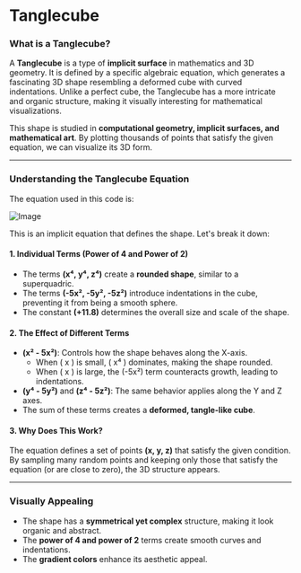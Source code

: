 # Tanglecube

### **What is a Tanglecube?**  
A **Tanglecube** is a type of **implicit surface** in mathematics and 3D geometry. It is defined by a specific algebraic equation, which generates a fascinating 3D shape resembling a deformed cube with curved indentations. Unlike a perfect cube, the Tanglecube has a more intricate and organic structure, making it visually interesting for mathematical visualizations.

This shape is studied in **computational geometry, implicit surfaces, and mathematical art**. By plotting thousands of points that satisfy the given equation, we can visualize its 3D form.

---

### **Understanding the Tanglecube Equation**
The equation used in this code is:

![Image](https://github.com/user-attachments/assets/1189ec16-32fd-459f-a418-9cb2acda8ee2)

This is an implicit equation that defines the shape. Let's break it down:

#### **1. Individual Terms (Power of 4 and Power of 2)**
- The terms **\(x⁴, y⁴, z⁴\)** create a **rounded shape**, similar to a superquadric.
- The terms **\(-5x², -5y², -5z²\)** introduce indentations in the cube, preventing it from being a smooth sphere.
- The constant **\(+11.8\)** determines the overall size and scale of the shape.

#### **2. The Effect of Different Terms**
- **\(x² - 5x²\)**: Controls how the shape behaves along the X-axis.  
  - When \( x \) is small, \( x⁴ \) dominates, making the shape rounded.
  - When \( x \) is large, the \(-5x²\) term counteracts growth, leading to indentations.
- **\(y⁴ - 5y²\)** and **\(z⁴ - 5z²\)**: The same behavior applies along the Y and Z axes.
- The sum of these terms creates a **deformed, tangle-like cube**.

#### **3. Why Does This Work?**
The equation defines a set of points **(x, y, z)** that satisfy the given condition. By sampling many random points and keeping only those that satisfy the equation (or are close to zero), the 3D structure appears.

---

### **Visually Appealing**
- The shape has a **symmetrical yet complex** structure, making it look organic and abstract.
- The **power of 4 and power of 2** terms create smooth curves and indentations.
- The **gradient colors** enhance its aesthetic appeal.


